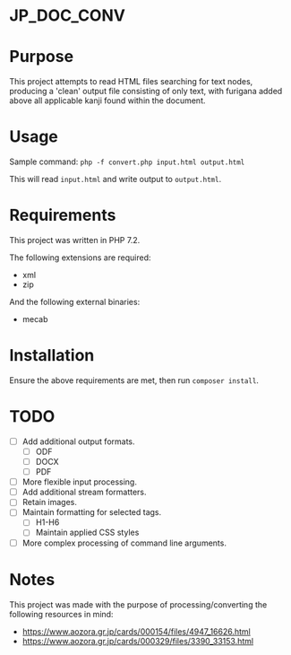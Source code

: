 # JP_DOC_CONV

# Purpose
This project attempts to read HTML files searching for text nodes, producing a 'clean' output file consisting of only text, with furigana added above all applicable kanji found within the document.

# Usage
Sample command:
```php -f convert.php input.html output.html```

This will read `input.html` and write output to `output.html`.

# Requirements
This project was written in PHP 7.2.

The following extensions are required:
- xml
- zip

And the following external binaries:
- mecab

# Installation
Ensure the above requirements are met, then run `composer install`.

# TODO
- [ ] Add additional output formats.
    - [ ] ODF
    - [ ] DOCX
    - [ ] PDF
- [ ] More flexible input processing.
- [ ] Add additional stream formatters.
- [ ] Retain images.
- [ ] Maintain formatting for selected tags.
    - [ ] H1-H6
    - [ ] Maintain applied CSS styles
- [ ] More complex processing of command line arguments.

# Notes
This project was made with the purpose of processing/converting the following resources in mind:
* https://www.aozora.gr.jp/cards/000154/files/4947_16626.html
* https://www.aozora.gr.jp/cards/000329/files/3390_33153.html